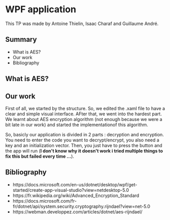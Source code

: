 <h1>WPF application</h1>

<p>This TP was made by Antoine Thielin, Isaac Charaf and Guillaume André.</p>

<h2>Summary</h2>

<ul>
  <li>What is AES?</li>
  <li>Our work</li>
  <li>Bibliography</li>
</ul>

<h2>What is AES?</h2>

<p></p>

<h2>Our work</h2>

<p>First of all, we started by the structure. So, we edited the .xaml file to have a clear and simple visual interface. AFter that, we went into the hardest part. We learnt about AES encryption algorithm (not enough because we were a bit late in our work) and started the implementationof this algorithm.</p>
<p>So, basicly our application is divided in 2 parts : decryption and encryption. You need to enter the code you want to decrypt/encrypt, you also need a key and an initialization vector. Then, you just have to press the button and the app will run (<strong>I don't know why it doesn't work i tried multiple things to fix this but failed every time ...</strong>).</p>

<h2>Bibliography</h2>

<ul>
  <li>https://docs.microsoft.com/en-us/dotnet/desktop/wpf/get-started/create-app-visual-studio?view=netdesktop-5.0</li>
  <li>https://fr.wikipedia.org/wiki/Advanced_Encryption_Standard</li>
  <li>https://docs.microsoft.com/fr-fr/dotnet/api/system.security.cryptography.rijndael?view=net-5.0</li>
  <li>https://webman.developpez.com/articles/dotnet/aes-rijndael/</li>
</ul>
